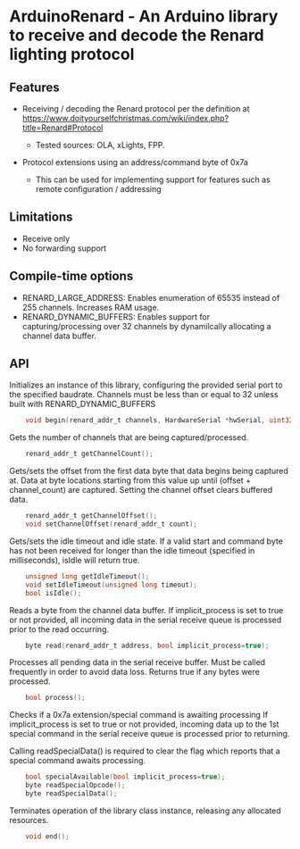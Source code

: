 # ArduinoRenard - An Arduino library to receive and decode the Renard lighting protocol

## Features
* Receiving / decoding the Renard protocol per the definition at https://www.doityourselfchristmas.com/wiki/index.php?title=Renard#Protocol
    *  Tested sources: OLA, xLights, FPP. 

* Protocol extensions using an address/command byte of 0x7a
    * This can be used for implementing support for features such as remote configuration / addressing

## Limitations
* Receive only
* No forwarding support

## Compile-time options
* RENARD_LARGE_ADDRESS: Enables enumeration of 65535 instead of 255 channels. Increases RAM usage.
* RENARD_DYNAMIC_BUFFERS: Enables support for capturing/processing over 32 channels by dynamilcally allocating a channel data buffer.

## API
Initializes an instance of this library, configuring the provided serial port to the specified baudrate.
Channels must be less than or equal to 32 unless built with RENARD_DYNAMIC_BUFFERS
```c
    void begin(renard_addr_t channels, HardwareSerial *hwSerial, uint32_t baud);
```

Gets the number of channels that are being captured/processed.
```c
    renard_addr_t getChannelCount();
```
Gets/sets the offset from the first data byte that data begins being captured at.
Data at byte locations starting from this value up until (offset + channel_count) are captured. Setting the channel offset clears buffered data.
```c
    renard_addr_t getChannelOffset();
    void setChannelOffset(renard_addr_t count);
```

Gets/sets the idle timeout and idle state.
If a valid start and command byte has not been received for longer than the idle timeout (specified in milliseconds),
isIdle will return true.
```c
    unsigned long getIdleTimeout();
    void setIdleTimeout(unsigned long timeout);
    bool isIdle();
```

Reads a byte from the channel data buffer. If implicit_process is set to true or not provided,
all incoming data in the serial receive queue is processed prior to the read occurring.
```c
    byte read(renard_addr_t address, bool implicit_process=true);
```

Processes all pending data in the serial receive buffer. Must be called frequently in order to avoid data loss.
Returns true if any bytes were processed.
```c
    bool process();
```

Checks if a 0x7a extension/special command is awaiting processing If implicit_process is set to true or not provided,
incoming data up to the 1st special command in the serial receive queue is processed prior to returning.

Calling readSpecialData() is required to clear the flag which reports that a special command awaits processing.
```c
    bool specialAvailable(bool implicit_process=true);
    byte readSpecialOpcode();
    byte readSpecialData();
```

Terminates operation of the library class instance, releasing any allocated resources.
```c
    void end();
```